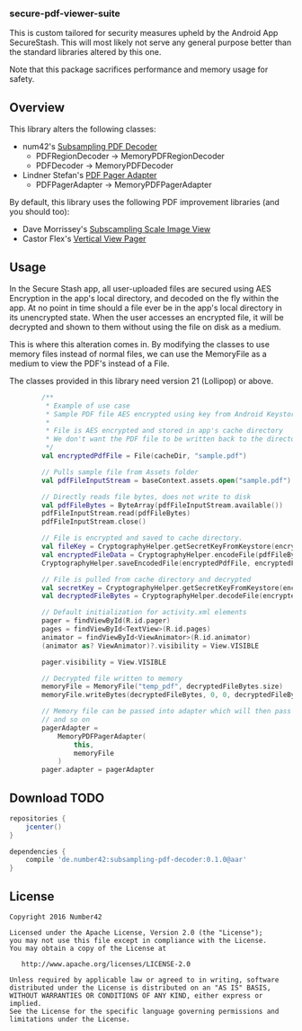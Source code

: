 ### secure-pdf-viewer-suite
This is custom tailored for security measures upheld by the Android App SecureStash. This will most likely not serve any general purpose better than the standard libraries altered by this one.


Note that this package sacrifices performance and memory usage for safety.

Overview
-------
This library alters the following classes:
- num42's [Subsampling PDF Decoder](https://github.com/num42/subsampling-pdf-decoder)
  - PDFRegionDecoder -> MemoryPDFRegionDecoder
  - PDFDecoder -> MemoryPDFDecoder
- Lindner Stefan's [PDF Pager Adapter](https://gist.github.com/stefanplindner/ef96abb00204b8e6e0f378cfe026a6d7) 
  - PDFPagerAdapter -> MemoryPDFPagerAdapter

By default, this library uses the following PDF improvement libraries (and you should too):
- Dave Morrissey's [Subscampling Scale Image View](https://github.com/davemorrissey/subsampling-scale-image-view)
- Castor Flex's [Vertical View Pager](https://github.com/castorflex/VerticalViewPager)

Usage
-------
In the Secure Stash app, all user-uploaded files are secured using AES Encryption in the app's local directory, and decoded on the fly within the app. At no point in time should a file ever be in the app's local directory in its unencrypted state. When the user accesses an encrypted file, it will be decrypted and shown to them without using the file on disk as a medium.

This is where this alteration comes in. By modifying the classes to use memory files instead of normal files, we can use the MemoryFile as a medium to view the PDF's instead of a File.

The classes provided in this library need version 21 (Lollipop) or above.

```kotlin
        /**
         * Example of use case
         * Sample PDF file AES encrypted using key from Android Keystore.
         *
         * File is AES encrypted and stored in app's cache directory
         * We don't want the PDF file to be written back to the directory unencrypted
         */
        val encryptedPdfFile = File(cacheDir, "sample.pdf")

        // Pulls sample file from Assets folder
        val pdfFileInputStream = baseContext.assets.open("sample.pdf")

        // Directly reads file bytes, does not write to disk
        val pdfFileBytes = ByteArray(pdfFileInputStream.available())
        pdfFileInputStream.read(pdfFileBytes)
        pdfFileInputStream.close()

        // File is encrypted and saved to cache directory.
        val fileKey = CryptographyHelper.getSecretKeyFromKeystore(encryptedPdfFile.name)
        val encryptedFileData = CryptographyHelper.encodeFile(pdfFileBytes, fileKey)
        CryptographyHelper.saveEncodedFile(encryptedPdfFile, encryptedFileData)

        // File is pulled from cache directory and decrypted
        val secretKey = CryptographyHelper.getSecretKeyFromKeystore(encryptedPdfFile.name)
        val decryptedFileBytes = CryptographyHelper.decodeFile(encryptedPdfFile, secretKey)

        // Default initialization for activity.xml elements
        pager = findViewById(R.id.pager)
        pages = findViewById<TextView>(R.id.pages)
        animator = findViewById<ViewAnimator>(R.id.animator)
        (animator as? ViewAnimator)?.visibility = View.VISIBLE

        pager.visibility = View.VISIBLE

        // Decrypted file written to memory
        memoryFile = MemoryFile("temp_pdf", decryptedFileBytes.size)
        memoryFile.writeBytes(decryptedFileBytes, 0, 0, decryptedFileBytes.size)

        // Memory file can be passed into adapter which will then pass memory file into decoder
        // and so on
        pagerAdapter =
            MemoryPDFPagerAdapter(
                this,
                memoryFile
            )
        pager.adapter = pagerAdapter
```

Download TODO
-------
```groovy
repositories {
    jcenter()
}

dependencies {
    compile 'de.number42:subsampling-pdf-decoder:0.1.0@aar'
}
```

License
-------

    Copyright 2016 Number42

    Licensed under the Apache License, Version 2.0 (the "License");
    you may not use this file except in compliance with the License.
    You may obtain a copy of the License at

       http://www.apache.org/licenses/LICENSE-2.0

    Unless required by applicable law or agreed to in writing, software
    distributed under the License is distributed on an "AS IS" BASIS,
    WITHOUT WARRANTIES OR CONDITIONS OF ANY KIND, either express or implied.
    See the License for the specific language governing permissions and
    limitations under the License.


[subsampling-scale-image-view]: https://github.com/davemorrissey/subsampling-scale-image-view
[VerticalViewPager]: https://github.com/castorflex/VerticalViewPager
